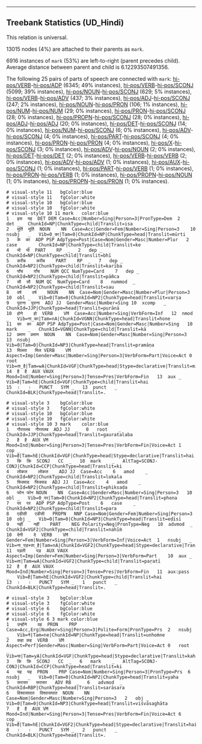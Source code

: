 

--------------------------------------------------------------------------------

## Treebank Statistics (UD_Hindi)

This relation is universal.

13015 nodes (4%) are attached to their parents as `mark`.

6916 instances of `mark` (53%) are left-to-right (parent precedes child).
Average distance between parent and child is 6.12293507491356.

The following 25 pairs of parts of speech are connected with `mark`: [hi-pos/VERB]()-[hi-pos/ADP]() (6345; 49% instances), [hi-pos/VERB]()-[hi-pos/SCONJ]() (5099; 39% instances), [hi-pos/NOUN]()-[hi-pos/SCONJ]() (629; 5% instances), [hi-pos/VERB]()-[hi-pos/ADV]() (437; 3% instances), [hi-pos/ADJ]()-[hi-pos/SCONJ]() (247; 2% instances), [hi-pos/NOUN]()-[hi-pos/PRON]() (106; 1% instances), [hi-pos/NUM]()-[hi-pos/NUM]() (29; 0% instances), [hi-pos/PRON]()-[hi-pos/SCONJ]() (28; 0% instances), [hi-pos/PROPN]()-[hi-pos/SCONJ]() (28; 0% instances), [hi-pos/ADJ]()-[hi-pos/ADJ]() (20; 0% instances), [hi-pos/DET]()-[hi-pos/SCONJ]() (14; 0% instances), [hi-pos/NUM]()-[hi-pos/SCONJ]() (6; 0% instances), [hi-pos/ADV]()-[hi-pos/SCONJ]() (4; 0% instances), [hi-pos/PART]()-[hi-pos/SCONJ]() (4; 0% instances), [hi-pos/PRON]()-[hi-pos/PRON]() (4; 0% instances), [hi-pos/X]()-[hi-pos/SCONJ]() (3; 0% instances), [hi-pos/ADV]()-[hi-pos/NOUN]() (2; 0% instances), [hi-pos/DET]()-[hi-pos/DET]() (2; 0% instances), [hi-pos/VERB]()-[hi-pos/VERB]() (2; 0% instances), [hi-pos/ADV]()-[hi-pos/ADV]() (1; 0% instances), [hi-pos/AUX]()-[hi-pos/SCONJ]() (1; 0% instances), [hi-pos/PART]()-[hi-pos/VERB]() (1; 0% instances), [hi-pos/PRON]()-[hi-pos/VERB]() (1; 0% instances), [hi-pos/PROPN]()-[hi-pos/NOUN]() (1; 0% instances), [hi-pos/PROPN]()-[hi-pos/PRON]() (1; 0% instances).


~~~ conllu
# visual-style 11	bgColor:blue
# visual-style 11	fgColor:white
# visual-style 10	bgColor:blue
# visual-style 10	fgColor:white
# visual-style 10 11 mark	color:blue
1	इस	यह	DET	DEM	Case=Acc|Number=Sing|Person=3|PronType=Dem	2	det	_	ChunkId=NP|ChunkType=child|Translit=isa
2	मूर्ति	मूर्ति	NOUN	NN	Case=Acc|Gender=Fem|Number=Sing|Person=3	10	nsubj	_	Vib=0_का|Tam=0|ChunkId=NP|ChunkType=head|Translit=mūrti
3	के	का	ADP	PSP	AdpType=Post|Case=Nom|Gender=Masc|Number=Plur	2	case	_	ChunkId=NP|ChunkType=child|Translit=ke
4	भी	भी	PART	RP	_	2	dep	_	ChunkId=NP|ChunkType=child|Translit=bhī
5	करीब	करीब	PART	RP	_	7	dep	_	ChunkId=NP2|ChunkType=child|Translit=karība
6	पाँच	पाँच	NUM	QCC	NumType=Card	7	dep	_	ChunkId=NP2|ChunkType=child|Translit=pām̃ca
7	सौ	सौ	NUM	QC	NumType=Card	8	nummod	_	ChunkId=NP2|ChunkType=child|Translit=sau
8	वर्ष	वर्ष	NOUN	NN	Case=Nom|Gender=Masc|Number=Plur|Person=3	10	obl	_	Vib=0|Tam=0|ChunkId=NP2|ChunkType=head|Translit=varṣa
9	पुराना	पुराना	ADJ	JJ	Gender=Masc|Number=Sing	10	xcomp	_	ChunkId=JJP|ChunkType=head|Translit=purānā
10	होने	हो	VERB	VM	Case=Acc|Number=Sing|VerbForm=Inf	12	nmod	_	Vib=ना_का|Tam=nA|ChunkId=VGNN|ChunkType=head|Translit=hone
11	का	का	ADP	PSP	AdpType=Post|Case=Nom|Gender=Masc|Number=Sing	10	mark	_	ChunkId=VGNN|ChunkType=child|Translit=kā
12	प्रमाण	प्रमाण	NOUN	NN	Case=Nom|Gender=Masc|Number=Sing|Person=3	13	nsubj	_	Vib=0|Tam=0|ChunkId=NP3|ChunkType=head|Translit=pramāṇa
13	मिलता	मिल	VERB	VM	Aspect=Imp|Gender=Masc|Number=Sing|Person=3|VerbForm=Part|Voice=Act	0	root	_	Vib=ता_है|Tam=wA|ChunkId=VGF|ChunkType=head|Stype=declarative|Translit=milatā
14	है	है	AUX	VAUX	Mood=Ind|Number=Sing|Person=3|Tense=Pres|VerbForm=Fin	13	aux	_	Vib=है|Tam=hE|ChunkId=VGF|ChunkType=child|Translit=hai
15	।	।	PUNCT	SYM	_	13	punct	_	ChunkId=BLK|ChunkType=head|Translit=.

~~~


~~~ conllu
# visual-style 3	bgColor:blue
# visual-style 3	fgColor:white
# visual-style 10	bgColor:blue
# visual-style 10	fgColor:white
# visual-style 10 3 mark	color:blue
1	गौरतलब	गौरतलब	ADJ	JJ	_	0	root	_	ChunkId=JJP|ChunkType=head|Translit=gauratalaba
2	है	है	AUX	VM	Mood=Ind|Number=Sing|Person=3|Tense=Pres|VerbForm=Fin|Voice=Act	1	cop	_	Vib=है|Tam=hE|ChunkId=VGF|ChunkType=head|Stype=declarative|Translit=hai
3	कि	कि	SCONJ	CC	_	10	mark	_	AltTag=SCONJ-CONJ|ChunkId=CCP|ChunkType=head|Translit=ki
4	लोकल	लोकल	ADJ	JJ	Case=Acc	6	amod	_	ChunkId=NP2|ChunkType=child|Translit=lokala
5	फिक्सड	फिक्सड	ADJ	JJ	Case=Acc	4	amod	_	ChunkId=NP2|ChunkType=child|Translit=phiksaḍa
6	फोन	फोन	NOUN	NN	Case=Acc|Gender=Masc|Number=Sing|Person=3	10	obl	_	Vib=0_पर|Tam=0|ChunkId=NP2|ChunkType=head|Translit=phona
7	पर	पर	ADP	PSP	AdpType=Post	6	case	_	ChunkId=NP2|ChunkType=child|Translit=para
8	एडीसी	एडीसी	PROPN	NNP	Case=Nom|Gender=Fem|Number=Sing|Person=3	10	obj	_	Vib=0|Tam=0|ChunkId=NP3|ChunkType=head|Translit=eḍīsī
9	नहीं	नहीं	PART	NEG	Polarity=Neg|PronType=Neg	10	advmod	_	ChunkId=VGF2|ChunkType=child|Translit=nahīṁ
10	देनी	दे	VERB	VM	Gender=Fem|Number=Sing|Person=3|VerbForm=Inf|Voice=Act	1	nsubj	_	Vib=ना_पड़+ता_है|Tam=nA|ChunkId=VGF2|ChunkType=head|Stype=declarative|Translit=denī
11	पड़ती	पड़	AUX	VAUX	Aspect=Imp|Gender=Fem|Number=Sing|Person=3|VerbForm=Part	10	aux	_	Vib=ता|Tam=wA|ChunkId=VGF2|ChunkType=child|Translit=paṛatī
12	है	है	AUX	VAUX	Mood=Ind|Number=Sing|Person=3|Tense=Pres|VerbForm=Fin	11	aux:pass	_	Vib=है|Tam=hE|ChunkId=VGF2|ChunkType=child|Translit=hai
13	।	।	PUNCT	SYM	_	1	punct	_	ChunkId=BLK|ChunkType=head|Translit=.

~~~


~~~ conllu
# visual-style 3	bgColor:blue
# visual-style 3	fgColor:white
# visual-style 6	bgColor:blue
# visual-style 6	fgColor:white
# visual-style 6 3 mark	color:blue
1	उन्होंने	वह	PRON	PRP	Case=Acc,Erg|Number=Sing|Person=3|Polite=Form|PronType=Prs	2	nsubj	_	Vib=ने|Tam=ne|ChunkId=NP|ChunkType=head|Translit=unhoṁne
2	कहा	कह	VERB	VM	Aspect=Perf|Gender=Masc|Number=Sing|VerbForm=Part|Voice=Act	0	root	_	Vib=या|Tam=yA|ChunkId=VGF|ChunkType=head|Stype=declarative|Translit=kahā
3	कि	कि	SCONJ	CC	_	6	mark	_	AltTag=SCONJ-CONJ|ChunkId=CCP|ChunkType=head|Translit=ki
4	यह	यह	PRON	PRP	Case=Nom|Number=Sing|Person=3|PronType=Prs	6	nsubj	_	Vib=0|Tam=0|ChunkId=NP2|ChunkType=head|Translit=yaha
5	सरासर	सरासर	ADV	RB	_	6	advmod	_	ChunkId=RBP|ChunkType=head|Translit=sarāsara
6	विश्वासघात	विश्वासघात	NOUN	NN	Case=Nom|Gender=Masc|Number=Sing|Person=3	2	obj	_	Vib=0|Tam=0|ChunkId=NP3|ChunkType=head|Translit=viśvāsaghāta
7	है	है	AUX	VM	Mood=Ind|Number=Sing|Person=3|Tense=Pres|VerbForm=Fin|Voice=Act	6	cop	_	Vib=है|Tam=hE|ChunkId=VGF2|ChunkType=head|Stype=declarative|Translit=hai
8	।	।	PUNCT	SYM	_	2	punct	_	ChunkId=BLK|ChunkType=head|Translit=.

~~~


